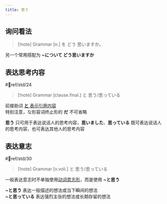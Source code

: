 ```yaml
---
title: 思う
---
```

## 询问看法

> [!note] Grammar
> [n.] を どう 思いますか。

另一个常用搭配为 **~について どう思いますか**
## 表达思考内容

 #📖ref/std/24

> [!note] Grammar
> [clause.final.] と 思う/思っている

前接助词 [**と** 表示引用内容](../4.particle/と.md#表示引用内容)  
特别注意，な形容词终止形的 **だ** 不可省略

**思う** 只可用于表达说话人的思考内容，**思いました**、**思っている** 既可表达说话人的思考内容，也可表达其他人的思考内容  

## 表达意志  

 #📖ref/std/30  

> [!note] Grammar
> [v.voli.] と 思う/思っている

一般表达意志时不单独使用[动词意志形](../1.verb/动词意志形.md)，而是使用 **~と思う**  

**~と思う** 表达一般描述的想法或当下瞬间的想法  
**~と思っている** 表达强烈主张的想法或长期存留的想法  
